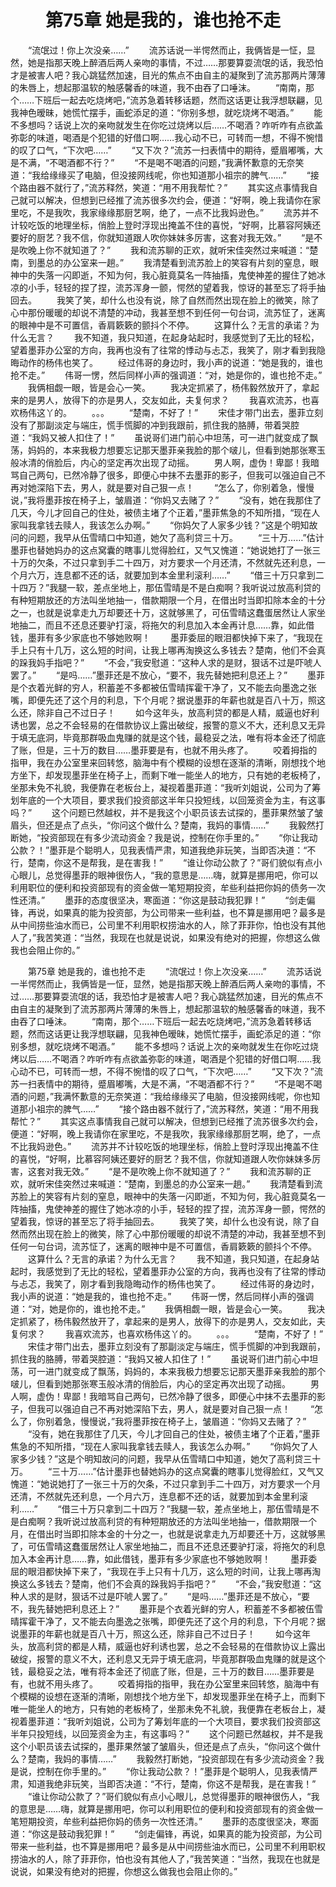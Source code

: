 # 　　第75章 她是我的，谁也抢不走
　　“流氓过！你上次没亲……”
　　流苏话说一半愕然而止，我俩皆是一怔，显然，她是指那天晚上醉酒后两人亲吻的事情，不过……那要算耍流氓的话，我恐怕才是被害人吧？我心跳猛然加速，目光的焦点不由自主的凝聚到了流苏那两片薄薄的朱唇上，想起那温软的触感馨香的味道，我不由吞了口唾沫。
　　“南南，那个……下班后一起去吃烧烤吧，”流苏急着转移话题，然而这话更让我浮想联翩，见我神色暧昧，她慌忙摆手，画蛇添足的道：“你别多想，就吃烧烤不喝酒。”
　　能不多想吗？话说上次的亲吻就发生在你吃过烧烤以后……不喝酒？咋听咋有点欲盖弥彰的味道，喝酒是个犯错的好借口啊……我心动不已，可转而一想，不得不惋惜的叹了口气，“下次吧……”
　　“又下次？”流苏一扫表情中的期待，蹙眉嘟嘴，大是不满，“不喝酒都不行？”
　　“不是喝不喝酒的问题，”我满怀歉意的无奈笑道：“我给缘缘买了电脑，但没接网线呢，你也知道那小祖宗的脾气……”
　　“接个路由器不就行了，”流苏释然，笑道：“用不用我帮忙？”
　　其实这点事情我自己就可以解决，但想到已经推了流苏很多次约会，便道：“好啊，晚上我请你在家里吃，不是我吹，我家缘缘那厨艺啊，绝了，一点不比我妈逊色。”
　　流苏并不计较吃饭的地理坐标，俏脸上登时浮现出掩盖不住的喜悦，“好啊，比慕容阿姨还要好的厨艺？我不信，你就知道跟人吹你妹妹多厉害，这套对我无效。”
　　“是不是吹晚上你不就知道了？”
　　我和流苏聊的正欢，就听宋佳突然过来喊道：“楚南，到墨总的办公室来一趟。”
　　我清楚看到流苏脸上的笑容有片刻的窒息，眼神中的失落一闪即逝，不知为何，我心脏竟莫名一阵抽搐，鬼使神差的握住了她冰凉的小手，轻轻的捏了捏，流苏浑身一颤，愕然的望着我，惊讶的甚至忘了将手抽回去。
　　我笑了笑，却什么也没有说，除了自然而然出现在脸上的微笑，除了心中那份暖暖的却说不清楚的冲动，我甚至想不到任何一句台词，流苏怔了，迷离的眼神中是不可置信，香肩簌簌的颤抖个不停。
　　这算什么？无言的承诺？为什么无言？
　　我不知道，我只知道，在起身站起时，我感觉到了无比的轻松，望着墨菲办公室的方向，我再也没有了往常的悸动与忐忑，我笑了，刚才看到我隐晦动作的杨伟也笑了。
　　经过伟哥的身边时，我小声的说道：“她是我的，谁也抢不走。”
　　伟哥一愣，然后同样小声的强调道：“对，她是你的，谁也抢不走。”
　　我俩相觑一眼，皆是会心一笑。
　　我决定抓紧了，杨伟毅然放开了，拿起来的是男人，放得下的亦是男人，交友如此，夫复何求？
　　我喜欢流苏，也喜欢杨伟这丫的。
　　。。。
　　“楚南，不好了！”
　　宋佳才带门出去，墨菲立刻没有了那副淡定与端庄，慌手慌脚的冲到我跟前，抓住我的胳膊，带着哭腔道：“我妈又被人扣住了！”
　　虽说哥们进门前心中坦荡，可一进门就变成了飘荡，妈妈的，本来我极力想要忘记那天墨菲亲我脸的那个啵儿，但看到她那张寒玉般冰清的俏脸后，内心的坚定再次出现了动摇。
　　男人啊，虚伪！卑鄙！我暗骂自己两句，已然冷静了很多，即便心中抹不去墨菲的影子，但我可以强迫自己不再对她深陷下去，男人，就是要对自己狠一点！
　　“怎么了，你别着急，慢慢说，”我将墨菲按在椅子上，皱眉道：“你妈又去赌了？”
　　“没有，她在我那住了几天，今儿才回自己的住处，被债主堵了个正着，”墨菲焦急的不知所措，“现在人家叫我拿钱去赎人，我该怎么办啊。”
　　“你妈欠了人家多少钱？”这是个明知故问的问题，我早从伍雪晴口中知道，她欠了高利贷三十万。
　　“三十万……”估计墨菲也替她妈办的这点窝囊的瞎事儿觉得脸红，又气又愧道：“她说她打了一张三十万的欠条，不过只拿到手二十四万，对方要求一个月还清，不然就先还利息，一个月六万，连息都不还的话，就要加到本金里利滚利……”
　　“借三十万只拿到二十四万？”我腿一软，差点坐地上，那伍雪晴是不是白痴啊？我听说过放高利贷的有种短期放还的方法叫坐地抽一，借款期限一个月，在借出时当即扣除本金的十分之一，也就是说拿走九万却要还十万，这就够黑了，可伍雪晴这蠢蛋居然让人家坐地抽二，而且不还息还要驴打滚，将拖欠的利息加入本金再计息……靠，如此借钱，墨菲有多少家底也不够她败啊！
　　墨菲委屈的眼泪都快掉下来了，“我现在手上只有十几万，这么短的时间，让我上哪再淘换这么多钱去？楚南，他们不会真的跺我妈手指吧？”
　　“不会，”我安慰道：“这种人求的是财，狠话不过是吓唬人罢了。”
　　“是吗……”墨菲还是不放心，“要不，我先替她把利息还上？”
　　墨菲是个衣着光鲜的穷人，积蓄差不多都被伍雪晴挥霍干净了，又不能去向墨逸之张嘴，即便先还了这个月的利息，下个月呢？据说墨菲的年薪也就是百八十万，照这么还，除非自己不过日子！
　　如今这年头，放高利贷的都是人精，威逼也好利诱也罢，总之不会轻易的在借款协议上露出破绽，报警的意义不大，还利息又无异于填无底洞，毕竟那群吸血鬼赚的就是这个钱，最稳妥之法，唯有将本金还了彻底了账，但是，三十万的数目……墨菲要是有，也就不用头疼了。
　　咬着拇指的指甲，我在办公室里来回转悠，脑海中有个模糊的设想在逐渐的清晰，刚想找个地方坐下，却发现墨菲坐在椅子上，而剩下唯一能坐人的地方，只有她的老板椅了，坐那未免不礼貌，我便靠在老板台上，凝视着墨菲道：“我听刘姐说，公司为了筹划年底的一个大项目，要求我们投资部这半年只投短线，以回笼资金为主，有这事吗？”
　　这个问题已然越权，并不是我这个小职员该去试探的，墨菲果然皱了皱眉头，但还是点了点头，“你问这个做什么？楚南，我妈的事情……”
　　我毅然打断她，“投资部现在有多少流动资金？我是说，控制在你手里的。”
　　“你让我动公款？！”墨菲是个聪明人，见我表情严肃，知道我绝非玩笑，当即否决道：“不行，楚南，你这不是帮我，是在害我！”
　　“谁让你动公款了？”哥们貌似有点小心眼儿，总觉得墨菲的眼神很伤人，“我的意思是……嗨，就算是挪用吧，你可以利用职位的便利和投资部现有的资金做一笔短期投资，牟些利益把你妈的债务一次性还清。”
　　墨菲的态度很坚决，寒面道：“你这是鼓动我犯罪！”
　　“剑走偏锋，再说，如果真的能为投资部，为公司带来一些利益，也不算是挪用吧？最多是从中间捞些油水而已，公司里不利用职权捞油水的人，除了菲菲你，怕也没有其他人了，”我苦笑道：“当然，我现在也就是说说，如果没有绝对的把握，你想这么做我也会阻止你的。”

　　第75章 她是我的，谁也抢不走
　　“流氓过！你上次没亲……”
　　流苏话说一半愕然而止，我俩皆是一怔，显然，她是指那天晚上醉酒后两人亲吻的事情，不过……那要算耍流氓的话，我恐怕才是被害人吧？我心跳猛然加速，目光的焦点不由自主的凝聚到了流苏那两片薄薄的朱唇上，想起那温软的触感馨香的味道，我不由吞了口唾沫。
　　“南南，那个……下班后一起去吃烧烤吧，”流苏急着转移话题，然而这话更让我浮想联翩，见我神色暧昧，她慌忙摆手，画蛇添足的道：“你别多想，就吃烧烤不喝酒。”
　　能不多想吗？话说上次的亲吻就发生在你吃过烧烤以后……不喝酒？咋听咋有点欲盖弥彰的味道，喝酒是个犯错的好借口啊……我心动不已，可转而一想，不得不惋惜的叹了口气，“下次吧……”
　　“又下次？”流苏一扫表情中的期待，蹙眉嘟嘴，大是不满，“不喝酒都不行？”
　　“不是喝不喝酒的问题，”我满怀歉意的无奈笑道：“我给缘缘买了电脑，但没接网线呢，你也知道那小祖宗的脾气……”
　　“接个路由器不就行了，”流苏释然，笑道：“用不用我帮忙？”
　　其实这点事情我自己就可以解决，但想到已经推了流苏很多次约会，便道：“好啊，晚上我请你在家里吃，不是我吹，我家缘缘那厨艺啊，绝了，一点不比我妈逊色。”
　　流苏并不计较吃饭的地理坐标，俏脸上登时浮现出掩盖不住的喜悦，“好啊，比慕容阿姨还要好的厨艺？我不信，你就知道跟人吹你妹妹多厉害，这套对我无效。”
　　“是不是吹晚上你不就知道了？”
　　我和流苏聊的正欢，就听宋佳突然过来喊道：“楚南，到墨总的办公室来一趟。”
　　我清楚看到流苏脸上的笑容有片刻的窒息，眼神中的失落一闪即逝，不知为何，我心脏竟莫名一阵抽搐，鬼使神差的握住了她冰凉的小手，轻轻的捏了捏，流苏浑身一颤，愕然的望着我，惊讶的甚至忘了将手抽回去。
　　我笑了笑，却什么也没有说，除了自然而然出现在脸上的微笑，除了心中那份暖暖的却说不清楚的冲动，我甚至想不到任何一句台词，流苏怔了，迷离的眼神中是不可置信，香肩簌簌的颤抖个不停。
　　这算什么？无言的承诺？为什么无言？
　　我不知道，我只知道，在起身站起时，我感觉到了无比的轻松，望着墨菲办公室的方向，我再也没有了往常的悸动与忐忑，我笑了，刚才看到我隐晦动作的杨伟也笑了。
　　经过伟哥的身边时，我小声的说道：“她是我的，谁也抢不走。”
　　伟哥一愣，然后同样小声的强调道：“对，她是你的，谁也抢不走。”
　　我俩相觑一眼，皆是会心一笑。
　　我决定抓紧了，杨伟毅然放开了，拿起来的是男人，放得下的亦是男人，交友如此，夫复何求？
　　我喜欢流苏，也喜欢杨伟这丫的。
　　。。。
　　“楚南，不好了！”
　　宋佳才带门出去，墨菲立刻没有了那副淡定与端庄，慌手慌脚的冲到我跟前，抓住我的胳膊，带着哭腔道：“我妈又被人扣住了！”
　　虽说哥们进门前心中坦荡，可一进门就变成了飘荡，妈妈的，本来我极力想要忘记那天墨菲亲我脸的那个啵儿，但看到她那张寒玉般冰清的俏脸后，内心的坚定再次出现了动摇。
　　男人啊，虚伪！卑鄙！我暗骂自己两句，已然冷静了很多，即便心中抹不去墨菲的影子，但我可以强迫自己不再对她深陷下去，男人，就是要对自己狠一点！
　　“怎么了，你别着急，慢慢说，”我将墨菲按在椅子上，皱眉道：“你妈又去赌了？”
　　“没有，她在我那住了几天，今儿才回自己的住处，被债主堵了个正着，”墨菲焦急的不知所措，“现在人家叫我拿钱去赎人，我该怎么办啊。”
　　“你妈欠了人家多少钱？”这是个明知故问的问题，我早从伍雪晴口中知道，她欠了高利贷三十万。
　　“三十万……”估计墨菲也替她妈办的这点窝囊的瞎事儿觉得脸红，又气又愧道：“她说她打了一张三十万的欠条，不过只拿到手二十四万，对方要求一个月还清，不然就先还利息，一个月六万，连息都不还的话，就要加到本金里利滚利……”
　　“借三十万只拿到二十四万？”我腿一软，差点坐地上，那伍雪晴是不是白痴啊？我听说过放高利贷的有种短期放还的方法叫坐地抽一，借款期限一个月，在借出时当即扣除本金的十分之一，也就是说拿走九万却要还十万，这就够黑了，可伍雪晴这蠢蛋居然让人家坐地抽二，而且不还息还要驴打滚，将拖欠的利息加入本金再计息……靠，如此借钱，墨菲有多少家底也不够她败啊！
　　墨菲委屈的眼泪都快掉下来了，“我现在手上只有十几万，这么短的时间，让我上哪再淘换这么多钱去？楚南，他们不会真的跺我妈手指吧？”
　　“不会，”我安慰道：“这种人求的是财，狠话不过是吓唬人罢了。”
　　“是吗……”墨菲还是不放心，“要不，我先替她把利息还上？”
　　墨菲是个衣着光鲜的穷人，积蓄差不多都被伍雪晴挥霍干净了，又不能去向墨逸之张嘴，即便先还了这个月的利息，下个月呢？据说墨菲的年薪也就是百八十万，照这么还，除非自己不过日子！
　　如今这年头，放高利贷的都是人精，威逼也好利诱也罢，总之不会轻易的在借款协议上露出破绽，报警的意义不大，还利息又无异于填无底洞，毕竟那群吸血鬼赚的就是这个钱，最稳妥之法，唯有将本金还了彻底了账，但是，三十万的数目……墨菲要是有，也就不用头疼了。
　　咬着拇指的指甲，我在办公室里来回转悠，脑海中有个模糊的设想在逐渐的清晰，刚想找个地方坐下，却发现墨菲坐在椅子上，而剩下唯一能坐人的地方，只有她的老板椅了，坐那未免不礼貌，我便靠在老板台上，凝视着墨菲道：“我听刘姐说，公司为了筹划年底的一个大项目，要求我们投资部这半年只投短线，以回笼资金为主，有这事吗？”
　　这个问题已然越权，并不是我这个小职员该去试探的，墨菲果然皱了皱眉头，但还是点了点头，“你问这个做什么？楚南，我妈的事情……”
　　我毅然打断她，“投资部现在有多少流动资金？我是说，控制在你手里的。”
　　“你让我动公款？！”墨菲是个聪明人，见我表情严肃，知道我绝非玩笑，当即否决道：“不行，楚南，你这不是帮我，是在害我！”
　　“谁让你动公款了？”哥们貌似有点小心眼儿，总觉得墨菲的眼神很伤人，“我的意思是……嗨，就算是挪用吧，你可以利用职位的便利和投资部现有的资金做一笔短期投资，牟些利益把你妈的债务一次性还清。”
　　墨菲的态度很坚决，寒面道：“你这是鼓动我犯罪！”
　　“剑走偏锋，再说，如果真的能为投资部，为公司带来一些利益，也不算是挪用吧？最多是从中间捞些油水而已，公司里不利用职权捞油水的人，除了菲菲你，怕也没有其他人了，”我苦笑道：“当然，我现在也就是说说，如果没有绝对的把握，你想这么做我也会阻止你的。”
